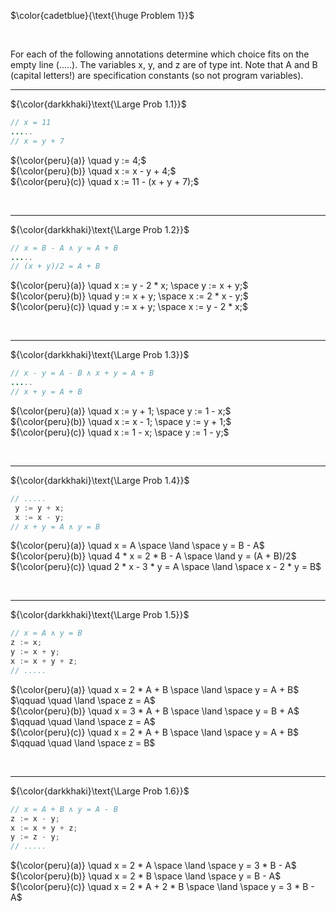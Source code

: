 $\color{cadetblue}{\text{\huge Problem 1}}$

<br/>

For each of the following annotations determine which choice fits on the empty line (.....). The
variables x, y, and z are of type int. Note that A and B (capital letters!) are specification
constants (so not program variables).

---------------

${\color{darkkhaki}\text{\Large Prob 1.1}}$

```java
// x = 11 
.....
// x = y + 7 
```

${\color{peru}(a)} \quad y := 4;$  
${\color{peru}(b)} \quad x := x - y + 4;$  
${\color{peru}(c)} \quad x := 11 - (x + y + 7);$  

<br/>

---------------

${\color{darkkhaki}\text{\Large Prob 1.2}}$

```java
// x = B - A ∧ y = A + B 
.....
// (x + y)/2 = A + B 
```

${\color{peru}(a)} \quad x := y - 2 * x; \space y := x + y;$  
${\color{peru}(b)} \quad y := x + y; \space x := 2 * x - y;$  
${\color{peru}(c)} \quad y := x + y; \space x := y - 2  *  x;$  

<br/>

---------------

${\color{darkkhaki}\text{\Large Prob 1.3}}$

```java
// x - y = A - B ∧ x + y = A + B 
.....
// x + y = A + B 
```

${\color{peru}(a)} \quad x := y + 1; \space y := 1 - x;$  
${\color{peru}(b)} \quad x := x - 1; \space y := y + 1;$  
${\color{peru}(c)} \quad x := 1 - x; \space y := 1 - y;$  

<br/>

---------------

${\color{darkkhaki}\text{\Large Prob 1.4}}$

```java
// .....
 y := y + x; 
 x := x - y;
// x + y = A ∧ y = B
```

${\color{peru}(a)} \quad x = A \space \land \space y = B - A$  
${\color{peru}(b)} \quad 4 * x = 2 * B - A \space \land y = (A + B)/2$  
${\color{peru}(c)} \quad 2 * x - 3 * y = A  \space \land \space x - 2 * y = B$  

<br/>

---------------

${\color{darkkhaki}\text{\Large Prob 1.5}}$

```java
// x = A ∧ y = B 
z := x; 
y := x + y; 
x := x + y + z;
// .....
```

${\color{peru}(a)} \quad x = 2 * A + B \space \land \space y = A + B$  
$\qquad \quad \land \space z = A$  
${\color{peru}(b)} \quad x = 3 * A + B \space \land \space y = B + A$  
$\qquad \quad \land \space z = A$  
${\color{peru}(c)} \quad  x = 2 * A + B \space \land \space y = A + B$  
$\qquad \quad \land \space z = B$  

<br/>

---------------

${\color{darkkhaki}\text{\Large Prob 1.6}}$

```java
// x = A + B ∧ y = A - B 
z := x - y; 
x := x + y + z; 
y := z - y;
// .....
```

${\color{peru}(a)} \quad x = 2 * A \space \land \space y = 3 * B - A$  
${\color{peru}(b)} \quad x = 2 * B \space \land \space y = B - A$  
${\color{peru}(c)} \quad x = 2 * A + 2 * B \space \land \space y = 3 * B - A$  

<br/>
